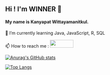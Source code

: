 ## Hi ! I'm WINNER 👋

#### My name is Kanyapat Wittayamanitkul.

🌱 I’m currently learning Java, JavaScript, R, SQL

📫 How to reach me : 
<a href="https://www.facebook.com/profile.php?id=100004737163342"><img src="http://www.vetsintech.co/wp-content/uploads/2012/06/facebook-logo.jpg" width="75" height="25"/></a>
<br>

[![Anurag's GitHub stats](https://github-readme-stats.vercel.app/api?username=winnerkypt&show_icons=true&theme=radical)](https://github.com/anuraghazra/github-readme-stats)

[![Top Langs](https://github-readme-stats.vercel.app/api/top-langs/?username=winnerkypt&show_icons=true&theme=radical&layout=compact)](https://github.com/anuraghazra/github-readme-stats) 

<link rel="stylesheet" href="https://cdn.jsdelivr.net/gh/devicons/devicon@v2.8.2/devicon.min.css">


